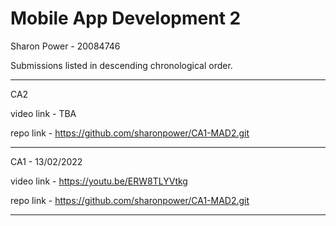 # Mobile App Development 2
Sharon Power - 20084746 

Submissions listed in descending chronological order.

______________________________________________________________________

CA2

video link - TBA

repo link - https://github.com/sharonpower/CA1-MAD2.git

______________________________________________________________________

CA1 - 13/02/2022

video link - https://youtu.be/ERW8TLYVtkg

repo link - https://github.com/sharonpower/CA1-MAD2.git


______________________________________________________________________
